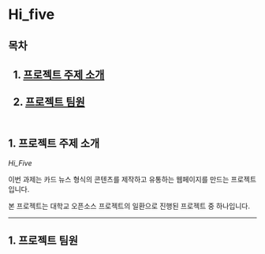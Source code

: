 # Hi_five

## 목차 

&nbsp;&nbsp;1. [프로젝트 주제 소개](#about_project)<br>
<br>
&nbsp;&nbsp;2. [프로젝트 팀원](#project_member)<br>
<br>
---

## <div id ="about_project"> 1. 프로젝트 주제 소개</div>

*Hi_Five*

이번 과제는 카드 뉴스 형식의 콘텐츠를 제작하고 유통하는 웹페이지를 만드는 프로젝트 입니다.

본 프로젝트는 대학교 오픈소스 프로젝트의 일환으로 진행된 프로젝트 중 하나입니다.

---

## <div id ="project_member"> 1. 프로젝트 팀원</div>

